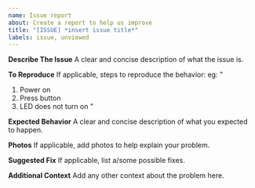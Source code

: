 ```yaml
---
name: Issue report
about: Create a report to help us improve
title: "[ISSUE] *insert issue title*"
labels: issue, unviewed
---
```


**Describe The Issue**
A clear and concise description of what the issue is.

**To Reproduce**
If applicable, steps to reproduce the behavior:
eg:
"
1. Power on
2. Press button
3. LED does not turn on
"

**Expected Behavior**
A clear and concise description of what you expected to happen.

**Photos**
If applicable, add photos to help explain your problem.

**Suggested Fix**
If applicable, list a/some possible fixes.

**Additional Context**
Add any other context about the problem here.
